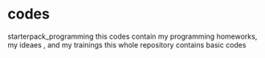 # codes
starterpack_programming
this codes contain my programming homeworks,
my ideaes , and my trainings 
this whole repository contains basic codes
